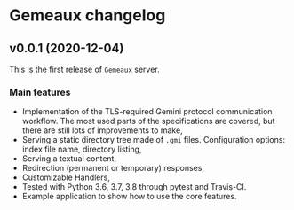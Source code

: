 # Gemeaux changelog

## v0.0.1 (2020-12-04)

This is the first release of `Gemeaux` server.

### Main features

* Implementation of the TLS-required Gemini protocol communication workflow. The most used parts of the specifications are covered, but there are still lots of improvements to make,
* Serving a static directory tree made of `.gmi` files. Configuration options: index file name, directory listing,
* Serving a textual content,
* Redirection (permanent or temporary) responses,
* Customizable Handlers,
* Tested with Python 3.6, 3.7, 3.8 through pytest and Travis-CI.
* Example application to show how to use the core features.
